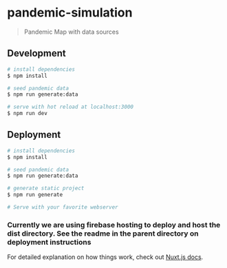 # pandemic-simulation

> Pandemic Map with data sources

## Development

```bash
# install dependencies
$ npm install

# seed pandemic data
$ npm run generate:data

# serve with hot reload at localhost:3000
$ npm run dev
```

## Deployment

```bash
# install dependencies
$ npm install

# seed pandemic data
$ npm run generate:data

# generate static project
$ npm run generate

# Serve with your favorite webserver
```

### Currently we are using firebase hosting to deploy and host the dist directory. See the readme in the parent directory on deployment instructions

For detailed explanation on how things work, check out [Nuxt.js docs](https://nuxtjs.org).
